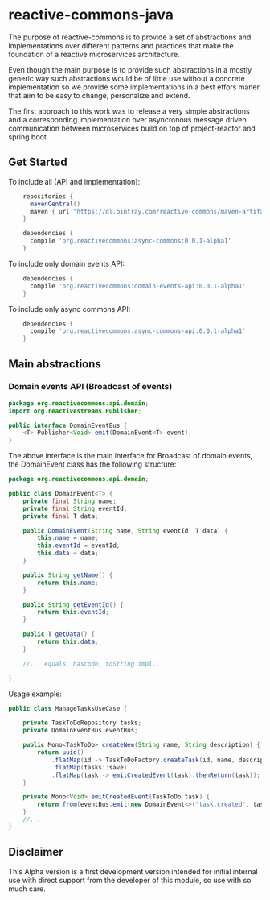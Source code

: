 # reactive-commons-java
The purpose of reactive-commons is to provide a set of abstractions and implementations over different patterns and practices that make the foundation of a reactive microservices architecture.

Even though the main purpose is to provide such abstractions in a mostly generic way such abstractions would be of little use without a concrete implementation so we provide some implementations in a best effors maner that aim to be easy to change, personalize and extend.

The first approach to this work was to release a very simple abstractions and a corresponding implementation over asyncronous message driven communication between microservices build on top of project-reactor and spring boot.

## Get Started
To include all (API and implementation):
```groovy
    repositories {
      mavenCentral()
      maven { url "https://dl.bintray.com/reactive-commons/maven-artifacts" }
    }

    dependencies {
      compile 'org.reactivecommons:async-commons:0.0.1-alpha1'
    }
```

To include only domain events API:

```groovy
    dependencies {
      compile 'org.reactivecommons:domain-events-api:0.0.1-alpha1'
    }
```

To include only async commons API:

```groovy
    dependencies {
      compile 'org.reactivecommons:async-commons-api:0.0.1-alpha1'
    }
```

## Main abstractions

### Domain events API (Broadcast of events)

```java
package org.reactivecommons.api.domain;
import org.reactivestreams.Publisher;

public interface DomainEventBus {
    <T> Publisher<Void> emit(DomainEvent<T> event);
}
```

The above interface is the main interface for Broadcast of domain events, the DomainEvent class has the following structure:

```java
package org.reactivecommons.api.domain;

public class DomainEvent<T> {
    private final String name;
    private final String eventId;
    private final T data;

    public DomainEvent(String name, String eventId, T data) {
        this.name = name;
        this.eventId = eventId;
        this.data = data;
    }

    public String getName() {
        return this.name;
    }

    public String getEventId() {
        return this.eventId;
    }

    public T getData() {
        return this.data;
    }

    //... equals, hascode, toString impl..

}
```

Usage example:

```java
public class ManageTasksUseCase {

    private TaskToDoRepository tasks;
    private DomainEventBus eventBus;

    public Mono<TaskToDo> createNew(String name, String description) {
        return uuid()
            .flatMap(id -> TaskToDoFactory.createTask(id, name, description))
            .flatMap(tasks::save)
            .flatMap(task -> emitCreatedEvent(task).thenReturn(task));
    }

    private Mono<Void> emitCreatedEvent(TaskToDo task) {
        return from(eventBus.emit(new DomainEvent<>("task.created", task.getId(), task)));
    }
    //...
}
```


## Disclaimer
This Alpha version is a first development version intended for initial internal use with direct support from the developer of this module, so use with so much care.
